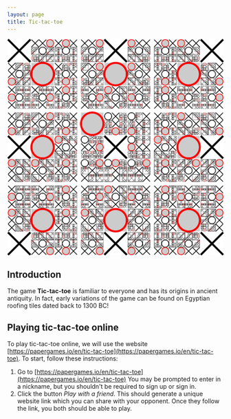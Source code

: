 ```yaml
---
layout: page
title: Tic-tac-toe
---
```


<p align="center"><img src="fig/tic-tac-toe.png" style="height:50%;"/></p>

## Introduction

The game **Tic-tac-toe** is familiar to everyone and has its origins in ancient antiquity.
In fact, early variations of the game can be found on Egyptian roofing tiles dated back to $1300$ BC!

## Playing tic-tac-toe online

To play tic-tac-toe online, we will use the website [https://papergames.io/en/tic-tac-toe](https://papergames.io/en/tic-tac-toe).
To start, follow these instructions:
1. Go to [https://papergames.io/en/tic-tac-toe](https://papergames.io/en/tic-tac-toe)  You may be prompted to enter in a nickname, but you shouldn't be required to sign up or sign in.
2. Click the button *Play with a friend*.  This should generate a unique website link which you can share with your opponent.  Once they follow the link, you both should be able to play.


